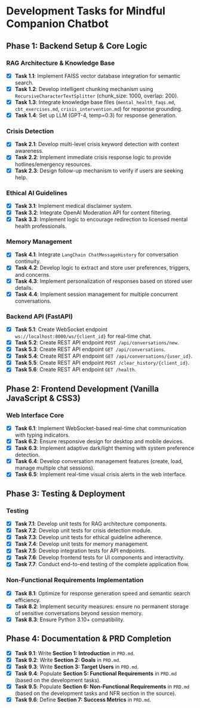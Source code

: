 # Development Tasks for Mindful Companion Chatbot

## Phase 1: Backend Setup & Core Logic

### RAG Architecture & Knowledge Base
- [x] **Task 1.1**: Implement FAISS vector database integration for semantic search.
- [x] **Task 1.2**: Develop intelligent chunking mechanism using `RecursiveCharacterTextSplitter` (chunk_size: 1000, overlap: 200).
- [x] **Task 1.3**: Integrate knowledge base files (`mental_health_faqs.md`, `cbt_exercises.md`, `crisis_intervention.md`) for response grounding.
- [x] **Task 1.4**: Set up LLM (GPT-4, temp=0.3) for response generation.

### Crisis Detection
- [x] **Task 2.1**: Develop multi-level crisis keyword detection with context awareness.
- [x] **Task 2.2**: Implement immediate crisis response logic to provide hotlines/emergency resources.
- [x] **Task 2.3**: Design follow-up mechanism to verify if users are seeking help.

### Ethical AI Guidelines
- [x] **Task 3.1**: Implement medical disclaimer system.
- [x] **Task 3.2**: Integrate OpenAI Moderation API for content filtering.
- [x] **Task 3.3**: Implement logic to encourage redirection to licensed mental health professionals.

### Memory Management
- [x] **Task 4.1**: Integrate `LangChain ChatMessageHistory` for conversation continuity.
- [x] **Task 4.2**: Develop logic to extract and store user preferences, triggers, and concerns.
- [x] **Task 4.3**: Implement personalization of responses based on stored user details.
- [x] **Task 4.4**: Implement session management for multiple concurrent conversations.

### Backend API (FastAPI)
- [x] **Task 5.1**: Create WebSocket endpoint `ws://localhost:8000/ws/{client_id}` for real-time chat.
- [x] **Task 5.2**: Create REST API endpoint `POST /api/conversations/new`.
- [x] **Task 5.3**: Create REST API endpoint `GET /api/conversations`.
- [x] **Task 5.4**: Create REST API endpoint `GET /api/conversations/{user_id}`.
- [x] **Task 5.5**: Create REST API endpoint `POST /clear_history/{client_id}`.
- [x] **Task 5.6**: Create REST API endpoint `GET /health`.

## Phase 2: Frontend Development (Vanilla JavaScript & CSS3)

### Web Interface Core
- [x] **Task 6.1**: Implement WebSocket-based real-time chat communication with typing indicators.
- [x] **Task 6.2**: Ensure responsive design for desktop and mobile devices.
- [x] **Task 6.3**: Implement adaptive dark/light theming with system preference detection.
- [x] **Task 6.4**: Develop conversation management features (create, load, manage multiple chat sessions).
- [x] **Task 6.5**: Implement real-time visual crisis alerts in the web interface.

## Phase 3: Testing & Deployment

### Testing
- [x] **Task 7.1**: Develop unit tests for RAG architecture components.
- [x] **Task 7.2**: Develop unit tests for crisis detection module.
- [x] **Task 7.3**: Develop unit tests for ethical guideline adherence.
- [x] **Task 7.4**: Develop unit tests for memory management.
- [x] **Task 7.5**: Develop integration tests for API endpoints.
- [x] **Task 7.6**: Develop frontend tests for UI components and interactivity.
- [x] **Task 7.7**: Conduct end-to-end testing of the complete application flow.

### Non-Functional Requirements Implementation
- [x] **Task 8.1**: Optimize for response generation speed and semantic search efficiency.
- [x] **Task 8.2**: Implement security measures: ensure no permanent storage of sensitive conversations beyond session memory.
- [x] **Task 8.3**: Ensure Python 3.10+ compatibility.

## Phase 4: Documentation & PRD Completion

- [x] **Task 9.1**: Write **Section 1: Introduction** in `PRD.md`.
- [x] **Task 9.2**: Write **Section 2: Goals** in `PRD.md`.
- [x] **Task 9.3**: Write **Section 3: Target Users** in `PRD.md`.
- [x] **Task 9.4**: Populate **Section 5: Functional Requirements** in `PRD.md` (based on the development tasks).
- [x] **Task 9.5**: Populate **Section 6: Non-Functional Requirements** in `PRD.md` (based on the development tasks and NFR section in the source).
- [x] **Task 9.6**: Define **Section 7: Success Metrics** in `PRD.md`.
